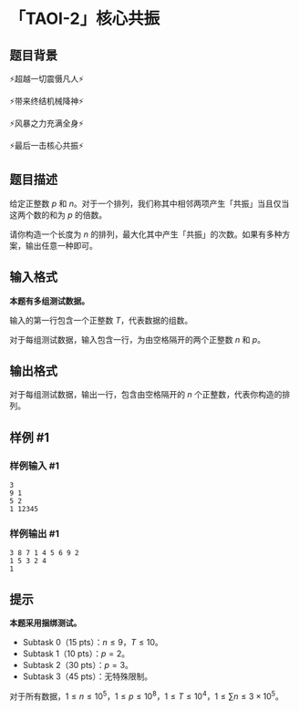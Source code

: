 # 「TAOI-2」核心共振

## 题目背景

⚡超越一切震慑凡人⚡

⚡带来终结机械降神⚡

⚡风暴之力充满全身⚡

⚡最后一击核心共振⚡

## 题目描述

给定正整数 $p$ 和 $n$。对于一个排列，我们称其中相邻两项产生「共振」当且仅当这两个数的和为 $p$ 的倍数。

请你构造一个长度为 $n$ 的排列，最大化其中产生「共振」的次数。如果有多种方案，输出任意一种即可。

## 输入格式

**本题有多组测试数据。**

输入的第一行包含一个正整数 $T$，代表数据的组数。

对于每组测试数据，输入包含一行，为由空格隔开的两个正整数 $n$ 和 $p$。

## 输出格式

对于每组测试数据，输出一行，包含由空格隔开的 $n$ 个正整数，代表你构造的排列。

## 样例 #1

### 样例输入 #1

```
3
9 1
5 2
1 12345
```

### 样例输出 #1

```
3 8 7 1 4 5 6 9 2
1 5 3 2 4
1
```

## 提示

**本题采用捆绑测试。**

+ Subtask 0（15 pts）：$n \leq 9$，$T \le 10$。
+ Subtask 1（10 pts）：$p = 2$。
+ Subtask 2（30 pts）：$p = 3$。
+ Subtask 3（45 pts）：无特殊限制。

对于所有数据，$1 \leq n \leq 10^5$，$1 \leq p \leq 10^8$，$1 \leq T \leq 10^4$，$1 \leq \sum n \leq 3\times 10^5$。